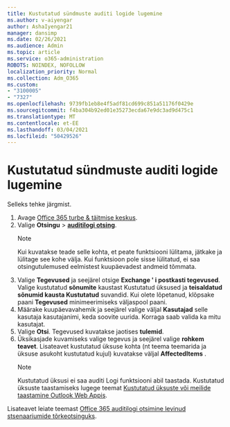 ```yaml
---
title: Kustutatud sündmuste auditi logide lugemine
ms.author: v-aiyengar
author: AshaIyengar21
manager: dansimp
ms.date: 02/26/2021
ms.audience: Admin
ms.topic: article
ms.service: o365-administration
ROBOTS: NOINDEX, NOFOLLOW
localization_priority: Normal
ms.collection: Adm_O365
ms.custom:
- "3100005"
- "7327"
ms.openlocfilehash: 9739fb1eb8e4f5adf81cd699c851a51176f0429e
ms.sourcegitcommit: f4ba304b92ed01e35273ecda67e9dc3ad9d475c1
ms.translationtype: MT
ms.contentlocale: et-EE
ms.lasthandoff: 03/04/2021
ms.locfileid: "50429526"
---
```

# <a name="read-the-audit-logs-for-deleted-events"></a>Kustutatud sündmuste auditi logide lugemine

Selleks tehke järgmist.

1. Avage [Office 365 turbe & täitmise keskus](https://go.microsoft.com/fwlink/p/?linkid=2077143).
1. Valige **Otsingu**  >  [**auditilogi otsing**](https://go.microsoft.com/fwlink/?linkid=2103759).
    > [!NOTE]
    > Kui kuvatakse teade selle kohta, et peate funktsiooni lülitama, jätkake ja lülitage see kohe välja. Kui funktsioon pole sisse lülitatud, ei saa otsingutulemused eelmistest kuupäevadest andmeid tõmmata.
1. Valige **Tegevused** ja seejärel otsige **Exchange ' i postkasti tegevused**. Valige kustutatud **sõnumite** kaustast Kustutatud üksused ja **teisaldatud sõnumid kausta Kustutatud** suvandid. Kui olete lõpetanud, klõpsake paani **Tegevused** minimeerimiseks väljaspool paani.
1. Määrake kuupäevavahemik ja seejärel valige väljal **Kasutajad** selle kasutaja kasutajanimi, keda soovite uurida. Korraga saab valida ka mitu kasutajat.
1. Valige **Otsi**. Tegevused kuvatakse jaotises **tulemid**.
1. Üksikasjade kuvamiseks valige tegevus ja seejärel valige **rohkem teavet**. Lisateavet kustutatud üksuse kohta (nt teema teemarida ja üksuse asukoht kustutatud kujul) kuvatakse väljal **AffectedItems** .
    > [!NOTE]
    > Kustutatud üksusi ei saa auditi Logi funktsiooni abil taastada. Kustutatud üksuste taastamiseks lugege teemat [Kustutatud üksuste või meilide taastamine Outlook Web Appis](https://go.microsoft.com/fwlink/?linkid=2103759).

Lisateavet leiate teemast [Office 365 auditilogi otsimine levinud stsenaariumide tõrkeotsinguks](https://go.microsoft.com/fwlink/?linkid=2103944).
